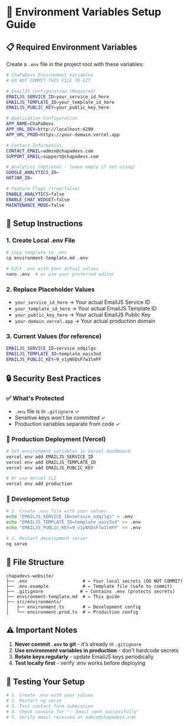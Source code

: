 # 🔐 Environment Variables Setup Guide

## 📋 Required Environment Variables

Create a `.env` file in the project root with these variables:

```bash
# ChaPaDevs Environment Variables
# DO NOT COMMIT THIS FILE TO GIT

# EmailJS Configuration (Required)
EMAILJS_SERVICE_ID=your_service_id_here
EMAILJS_TEMPLATE_ID=your_template_id_here  
EMAILJS_PUBLIC_KEY=your_public_key_here

# Application Configuration
APP_NAME=ChaPaDevs
APP_URL_DEV=http://localhost:4200
APP_URL_PROD=https://your-domain.vercel.app

# Contact Information  
CONTACT_EMAIL=admin@chapadevs.com
SUPPORT_EMAIL=support@chapadevs.com

# Analytics (Optional - leave empty if not using)
GOOGLE_ANALYTICS_ID=
HOTJAR_ID=

# Feature Flags (true/false)
ENABLE_ANALYTICS=false
ENABLE_CHAT_WIDGET=false
MAINTENANCE_MODE=false
```

## 🚀 Setup Instructions

### 1. Create Local .env File
```bash
# Copy template to .env
cp environment-template.md .env

# Edit .env with your actual values
nano .env  # or use your preferred editor
```

### 2. Replace Placeholder Values
- `your_service_id_here` → Your actual EmailJS Service ID
- `your_template_id_here` → Your actual EmailJS Template ID  
- `your_public_key_here` → Your actual EmailJS Public Key
- `your-domain.vercel.app` → Your actual production domain

### 3. Current Values (for reference)
```bash
EMAILJS_SERVICE_ID=service_odqilgs
EMAILJS_TEMPLATE_ID=template_oaix3xd
EMAILJS_PUBLIC_KEY=9_v1yNhDsF7w1lmFF
```

## 🔒 Security Best Practices

### ✅ What's Protected
- `.env` file is in `.gitignore` ✓
- Sensitive keys won't be committed ✓
- Production variables separate from code ✓

### 🚀 Production Deployment (Vercel)
```bash
# Set environment variables in Vercel dashboard
vercel env add EMAILJS_SERVICE_ID
vercel env add EMAILJS_TEMPLATE_ID  
vercel env add EMAILJS_PUBLIC_KEY

# Or use Vercel CLI
vercel env add production
```

### 🔧 Development Setup
```bash
# 1. Create .env file with your values
echo "EMAILJS_SERVICE_ID=service_odqilgs" > .env
echo "EMAILJS_TEMPLATE_ID=template_oaix3xd" >> .env
echo "EMAILJS_PUBLIC_KEY=9_v1yNhDsF7w1lmFF" >> .env

# 2. Restart development server
ng serve
```

## 📁 File Structure
```
chapadevs-website/
├── .env                     # ← Your local secrets (DO NOT COMMIT)
├── .env.example             # ← Template file (safe to commit)
├── .gitignore              # ← Contains .env (protects secrets)
├── environment-template.md  # ← This guide
├── src/environments/
│   ├── environment.ts       # ← Development config
│   └── environment.prod.ts  # ← Production config
```

## ⚠️ Important Notes

1. **Never commit `.env` to git** - it's already in `.gitignore`
2. **Use environment variables in production** - don't hardcode secrets
3. **Rotate keys regularly** - update EmailJS keys periodically  
4. **Test locally first** - verify .env works before deploying

## 🧪 Testing Your Setup

```bash
# 1. Create .env with your values
# 2. Restart ng serve
# 3. Test contact form submission
# 4. Check console for "✅ Email sent successfully"
# 5. Verify email received at admin@chapadevs.com
``` 